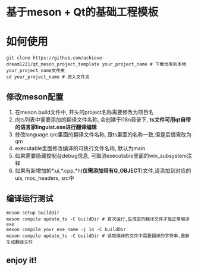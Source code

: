 # 基于meson + Qt的基础工程模板

# 如何使用

```shell
git clone https://github.com/achieve-dream1221/qt_meson_project_template your_project_name # 下载仓库到本地your_project_name文件夹
cd your_project_name # 进入文件夹
```

## 修改meson配置

1. 在meson.build文件中, 开头的project名称需要修改为项目名
2. 向ts列表中需要添加的翻译文件名称, 会创建于i18n目录下, **ts文件可用qt自带的语言家linguist.exe进行翻译编辑**
3. 修改language.qrc里面的翻译文件名称, 跟ts里面的名称一致,但是后缀需改为qm
4. executable里面修改编译的可执行文件名称, 默认为main
5. 如果需要隐藏控制台debug信息, 可取消executable里面的win_subsystem注释
6. 如果有新增加的*.ui,*.cpp,*h(**仅需添加带有Q_OBJECT**)文件,请添加到对应的uis, moc_headers, src中

## 编译运行测试

```shell
meson setup buildDir
meson compile update_ts -C buildDir # 首次运行,生成空的翻译文件才能正常编译exe
meson compile your_exe_name -j 14 -C buildDir
meson compile update_ts -C buildDir # 读取编译的文件中需要翻译的字符串,重新生成翻译文件
```

## enjoy it!